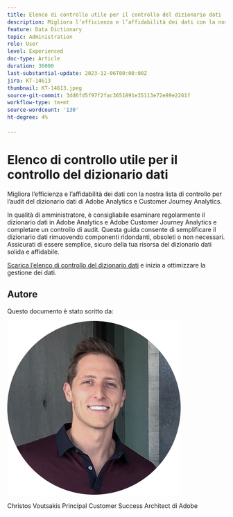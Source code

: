 ```yaml
---
title: Elenco di controllo utile per il controllo del dizionario dati
description: Migliora l’efficienza e l’affidabilità dei dati con la nostra lista di controllo per l’audit del dizionario dati di Adobe Analytics e Customer Journey Analytics.
feature: Data Dictionary
topic: Administration
role: User
level: Experienced
doc-type: Article
duration: 36000
last-substantial-update: 2023-12-06T00:00:00Z
jira: KT-14613
thumbnail: KT-14613.jpeg
source-git-commit: 3dd6fd5f97f2fac3651891e35113e72e89e2261f
workflow-type: tm+mt
source-wordcount: '130'
ht-degree: 4%

---
```



# Elenco di controllo utile per il controllo del dizionario dati

Migliora l’efficienza e l’affidabilità dei dati con la nostra lista di controllo per l’audit del dizionario dati di Adobe Analytics e Customer Journey Analytics.

In qualità di amministratore, è consigliabile esaminare regolarmente il dizionario dati in Adobe Analytics e Adobe Customer Journey Analytics e completare un controllo di audit. Questa guida consente di semplificare il dizionario dati rimuovendo componenti ridondanti, obsoleti o non necessari. Assicurati di essere semplice, sicuro della tua risorsa del dizionario dati solida e affidabile.

[Scarica l’elenco di controllo del dizionario dati](https://www.adobe.com/content/dam/www/us/en/digital-experience/in-product/images/Adobe_Analytics_Data_Dictionary_Checklist.pdf) e inizia a ottimizzare la gestione dei dati.

## Autore

Questo documento è stato scritto da:

![Christos Voutsakis](assets/christos-headshot.png)

Christos Voutsakis Principal Customer Success Architect di Adobe